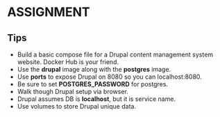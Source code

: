 # ASSIGNMENT
## Tips

- Build a basic compose file for a Drupal content management system website. Docker Hub is your friend.
- Use the **drupal** image along with the **postgres** image.
- Use **ports** to expose Drupal on 8080 so you can localhost:8080.
- Be sure to set **POSTGRES_PASSWORD** for postgres.
- Walk though Drupal setup via browser.
- Drupal assumes DB is **localhost**, but it is service name.
- Use volumes to store Drupal unique data.